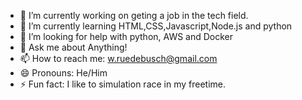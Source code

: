


- 🔭 I’m currently working on geting a job in the tech field.
- 🌱 I’m currently learning HTML,CSS,Javascript,Node.js and python
- 🤔 I’m looking for help with python, AWS and Docker
- 💬 Ask me about Anything!
- 📫 How to reach me: w.ruedebusch@gmail.com
- 😄 Pronouns: He/Him
- ⚡ Fun fact: I like to simulation race in my freetime.
